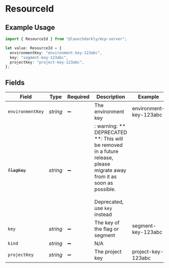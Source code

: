 # ResourceId

## Example Usage

```typescript
import { ResourceId } from "@launchdarkly/mcp-server";

let value: ResourceId = {
  environmentKey: "environment-key-123abc",
  key: "segment-key-123abc",
  projectKey: "project-key-123abc",
};
```

## Fields

| Field                                                                                                                                                             | Type                                                                                                                                                              | Required                                                                                                                                                          | Description                                                                                                                                                       | Example                                                                                                                                                           |
| ----------------------------------------------------------------------------------------------------------------------------------------------------------------- | ----------------------------------------------------------------------------------------------------------------------------------------------------------------- | ----------------------------------------------------------------------------------------------------------------------------------------------------------------- | ----------------------------------------------------------------------------------------------------------------------------------------------------------------- | ----------------------------------------------------------------------------------------------------------------------------------------------------------------- |
| `environmentKey`                                                                                                                                                  | *string*                                                                                                                                                          | :heavy_minus_sign:                                                                                                                                                | The environment key                                                                                                                                               | environment-key-123abc                                                                                                                                            |
| ~~`flagKey`~~                                                                                                                                                     | *string*                                                                                                                                                          | :heavy_minus_sign:                                                                                                                                                | : warning: ** DEPRECATED **: This will be removed in a future release, please migrate away from it as soon as possible.<br/><br/>Deprecated, use <code>key</code> instead |                                                                                                                                                                   |
| `key`                                                                                                                                                             | *string*                                                                                                                                                          | :heavy_minus_sign:                                                                                                                                                | The key of the flag or segment                                                                                                                                    | segment-key-123abc                                                                                                                                                |
| `kind`                                                                                                                                                            | *string*                                                                                                                                                          | :heavy_minus_sign:                                                                                                                                                | N/A                                                                                                                                                               |                                                                                                                                                                   |
| `projectKey`                                                                                                                                                      | *string*                                                                                                                                                          | :heavy_minus_sign:                                                                                                                                                | The project key                                                                                                                                                   | project-key-123abc                                                                                                                                                |